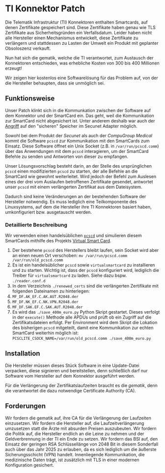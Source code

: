 # TI Konnektor Patch

Die Telematik Infrastruktur (TI) Konnektoren enthalten Smartcards, auf denen Zertifikate gespeichert sind.
Diese Zertifikate haben genau wie TLS Zertifikate aus Sicherheitsgründen ein Verfallsdatum.
Leider haben nicht alle Hersteller einen Mechanismus entwickelt, diese Zertifikate zu verlängern und stattdessen zu Lasten der Umwelt ein Produkt mit geplanter Obsoloszenz verkauft.

Nun hat sich die gematik, welche die TI verantwortet, zum Austausch der Konnektoren entschieden, was erhebliche Kosten von 300 bis 400 Millionen erzeugt!

Wir zeigen hier kostenlos eine Softwarelösung für das Problem auf, von der die Hersteller behaupten, dass sie unmöglich sei.

## Funktionsweise

Unser Patch klinkt sich in die Kommunkation zwischen der Software auf dem Konnektor und der SmartCard ein. Das geht, weil die Kommunikation zur SmartCard nicht abgesichert ist. Unter anderem deshalb war auch der [Angriff](https://twitter.com/fluepke/status/1576584063896256513) auf den "sicheren" Speicher im Secunet Adapter möglich.

Sowohl bei dem Produkt der *Secunet* als auch der *CompuGroup Medical* kommt die Software `pcscd` zur Kommunikation mit den SmartCards zum Einsatz. Diese Software öffnet ein Unix Socket (z.B. in `/var/run/pcscd.comm`) über das Anwendungen mit dem `pcscd` interagieren, um der SmartCard Befehle zu senden und Antworten von dieser zu empfangen.

Unser Lösungsvorschlag besteht darin, an der Stelle des ursprünglichen `pcscd` einen modifizierten `pcscd` zu starten, der alle Befehle an die SmartCard wie gewohnt weiterleitet. Wird jedoch der Befehl zum Auslesen eines der drei vom Auslaufen betroffenen Zertifikate gesendet, antwortet unser `pcscd` mit einem verlängerten Zertifikat aus dem Dateisystem.

Dadurch sind keine Veränderungen an der bestehenden Software der Hersteller notwendig. Es muss lediglich eine Teilkomponente des Linuxsystems, auf dem die Hersteller ihre TI Konnektoren basiert haben, umkonfiguriert bzw. ausgetauscht werden.

### Detaillierte Beschreibung

Wir verwenden einen handelsüblichen [`pcscd`](https://github.com/LudovicRousseau/PCSC) und simulieren diesem SmartCards mithilfe des Projekts [Virtual Smart Card](https://frankmorgner.github.io/vsmartcard/virtualsmartcard/README.html).

1. Der bestehene `pcscd` des Herstellers bleibt laufen, sein Socket wird aber an einen neuen Ort verschoben: `mv /var/run/pcscd.comm /var/run/old_pcscd.comm`
2. Es ist ein handelsüblicher `pcscd` sowie `virtualsmartcard` zu installieren und zu starten. Wichtig ist, dass der `pcscd` konfiguriert wird, lediglich die Treiber für `virtualsmartcard` zu laden. Siehe dazu bspw. `./reader.conf.d`
3. In dem Verzeichnis `./renewed_certs` sind die verlängerten Zertifikate mit folgenden Dateinamen zu hinterlegen:
  1. `MF_DF.AK_EF.C.AK.AUT.R2048.der`
  2. `MF_DF.NK_EF.C.NK.VPN.R2048.der`
  3. `MF_DF.SAK.EF.C.SAK.AUT.R2048.der`
3. Es wird das `./save_400m_euro.py` Python Skript gestartet. Dieses verfolgt in der `execute()` Methode alle APDUs und prüft ob ein Zugriff auf die Zertifikatsdateien erfolgt. Per Environment wird dem Skript die Lokation des bisherigen `pcscd` mitgeteilt, damit eine Kommunikation zur echten SmartCard weiterhin möglich ist: `PCSCLITE_CSOCK_NAME=/var/run/old_pcscd.comm ./save_400m_euro.py`

## Installation

Die Hersteller müssen dieses Stück Software in eine Update-Datei verpacken, diese signieren und bereitstellen, denn schließlich darf nur Software vom Hersteller auf dem Konnektor ausgeführt werden.

Für die Verlängerung der Zertifikatslaufzeiten braucht es die *gematik*, denn die verantwortet die dazu notwendige Certificate Authority (CA).

## Forderungen

Wir fordern die gematik auf, ihre CA für die Verlängerung der Laufzeiten einzusetzen.
Wir fordern die Hersteller auf, die Laufzeitverlängerung umzusetzen statt die Ärzte mit absurden Preisen auszubeuten.
Wir fordern die Politik auf, die Hersteller endlich an die Leine zu nehmen und der Geldverbrennung in der TI ein Ende zu setzen.
Wir fordern das BSI auf, den Einsatz der geringen RSA Schlüssellänge von 2048 Bit in diesem Sonderfall auch über das Jahr 2025 zu erlauben, da es sich lediglich um die äußerste Sicherungsschicht (VPN) handelt. Innenliegende Kommunikation, die medizinische Daten trägt, ist zusätzlich mit TLS in einer modernen Konfiguration gesichert.